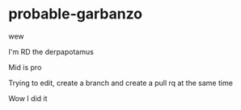 # probable-garbanzo
wew

I'm RD the derpapotamus

Mid is pro

Trying to edit, create a branch and create a pull rq at the same time

Wow I did it
